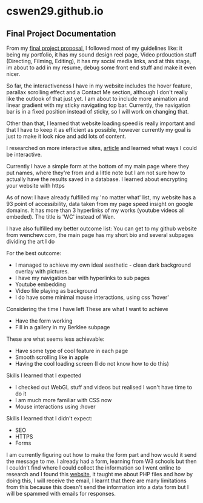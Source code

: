 # cswen29.github.io

## Final Project Documentation 

From my [final project proposal](https://github.com/cswen29/ITP/tree/main/final/final%20project%20proposal), I followed most of my guidelines like: it being my portfolio, it has my sound design reel page, Video prdouction stuff (Directing, Filming, Editing), it has my social media links, and at this stage, im about to add in my resume, debug some front end stuff and make it even nicer. 

So far, the interactiveness I have in my website includes the hover feature, parallax scrolling effect and a Contact Me section, although I don't really like the outlook of that just yet. I am about to include more animation and linear gradient with my sticky navigating top bar. Currently, the navigation bar is in a fixed position instead of sticky, so I will work on changing that.  

Other than that, I learned that website loading speed is really important and that I have to keep it as efficient as possible, however currently my goal is just to make it look nice and add lots of content. 

I researched on more interactive sites, [article](https://rockcontent.com/blog/how-to-make-interactive-website/#:~:text=An%20interactive%20website%20is%20simply,the%20use%20of%20interactive%20elements.) and learned what ways I could be interactive. 

Currently I have a simple form at the bottom of my main page where they put names, where they're from and a little note but I am not sure how to actually have the results saved in a database. I learned about encrypting your website with https

As of now:
I have already fulfilled my 'no matter what' list, my website has a 93 point of accessibility, data taken from my page speed insight on google domains. It has more than 3 hyperlinks of my works (youtube videos all embeded). The title is 'WC' instead of Wen. 

I have also fulfilled my better outcome list:
You can get to my github website from wenchew.com, the main page has my short bio and several subpages dividing the art I do

For the best outcome:
- I managed to achieve my own ideal aesthetic - clean dark background overlay with pictures. 
- I have my navigation bar with hyperlinks to sub pages
- Youtube embedding
- Video file playing as background
- I do have some minimal mouse interactions, using css 'hover' 


Considering the time I have left
These are what I want to achieve 
- Have the form working 
- Fill in a gallery in my Berklee subpage 

These are what seems less achievable:
- Have some type of cool feature in each page 
- Smooth scrolling like in apple 
- Having the cool loading screen (I do not know how to do this) 


Skills I learned that I expected
- I checked out WebGL stuff and videos but realised I won't have time to do it 
- I am much more familiar with CSS now 
- Mouse interactions using :hover

Skills I learned that I didn't expect:
- SEO
- HTTPS
- Forms 


I am currently figuring out how to make the form part and how would it send the message to me. I already had a form, learning from W3 schools but then I couldn't find where I could collect the information so I went online to research and I found this [website](https://paperform.co/blog/html-contact-form/), it taught me about PHP files and how by doing this, I will receive the email, I learnt that there are many limitations from this because this doesn't send the information into a data form but I will be spammed with emails for responses. 